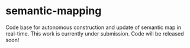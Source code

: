 # semantic-mapping
Code base for autonomous construction and update of semantic map in real-time. This work is currently under submission. Code will be released soon!
